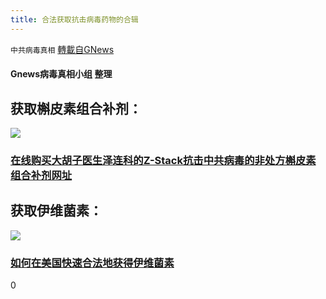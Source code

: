 ```yaml
---
title: 合法获取抗击病毒药物的合辑
---
```

`中共病毒真相` [轉載自GNews](https://gnews.org/zh-hans/1543592/)

#### Gnews病毒真相小组 整理



## 获取槲皮素组合补剂：


![](https://assets.gnews.org/wp-content/uploads/2021/09/在线购买大胡子医生泽连科的Z-Stack抗击中共病毒的非处方槲皮素组合补剂网址-logo.jpg)


### [在线购买大胡子医生泽连科的Z-Stack抗击中共病毒的非处方槲皮素组合补剂网址](https://gnews.org/zh-hans/1489518/)







## 获取伊维菌素：


[![](https://assets.gnews.org/wp-content/uploads/2021/09/anhs1p-o837u-1.jpg)](https://gnews.org/zh-hans/1462583/)


### [如何在美国快速合法地获得伊维菌素](https://gnews.org/zh-hans/1462583/)





0
